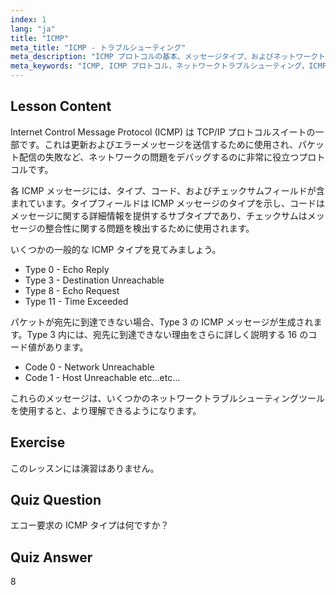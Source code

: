 ```yaml
---
index: 1
lang: "ja"
title: "ICMP"
meta_title: "ICMP - トラブルシューティング"
meta_description: "ICMP プロトコルの基本、メッセージタイプ、およびネットワークトラブルシューティングのためのコードについて学びます。ICMP がネットワークの問題をデバッグするためにどのように機能するかを理解します。"
meta_keywords: "ICMP, ICMP プロトコル，ネットワークトラブルシューティング，ICMP タイプ，Linux ネットワーキング，初心者，チュートリアル，ガイド"
---
```


## Lesson Content

Internet Control Message Protocol (ICMP) は TCP/IP プロトコルスイートの一部です。これは更新およびエラーメッセージを送信するために使用され、パケット配信の失敗など、ネットワークの問題をデバッグするのに非常に役立つプロトコルです。

各 ICMP メッセージには、タイプ、コード、およびチェックサムフィールドが含まれています。タイプフィールドは ICMP メッセージのタイプを示し、コードはメッセージに関する詳細情報を提供するサブタイプであり、チェックサムはメッセージの整合性に関する問題を検出するために使用されます。

いくつかの一般的な ICMP タイプを見てみましょう。

- Type 0 - Echo Reply
- Type 3 - Destination Unreachable
- Type 8 - Echo Request
- Type 11 - Time Exceeded

パケットが宛先に到達できない場合、Type 3 の ICMP メッセージが生成されます。Type 3 内には、宛先に到達できない理由をさらに詳しく説明する 16 のコード値があります。

- Code 0 - Network Unreachable
- Code 1 - Host Unreachable
  etc...etc...

これらのメッセージは、いくつかのネットワークトラブルシューティングツールを使用すると、より理解できるようになります。

## Exercise

このレッスンには演習はありません。

## Quiz Question

エコー要求の ICMP タイプは何ですか？

## Quiz Answer

8
